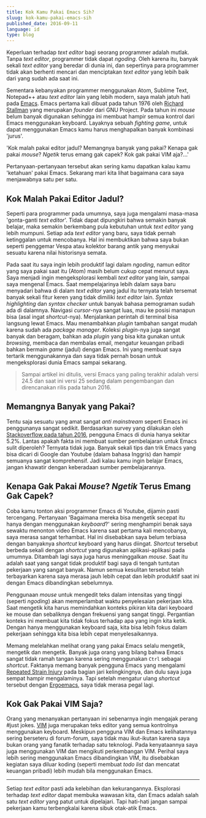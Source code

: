```yaml
---
title: Kok Kamu Pakai Emacs Sih?
sluug: kok-kamu-pakai-emacs-sih
published_date: 2016-09-11
language: id
type: blog
---
```


Keperluan terhadap _text editor_ bagi seorang programmer adalah mutlak. Tanpa _text editor_, programmer tidak dapat _ngoding_. Oleh karena itu, banyak sekali _text editor_ yang beredar di dunia ini, dan sepertinya para programmer tidak akan berhenti mencari dan menciptakan _text editor_ yang lebih baik dari yang sudah ada saat ini.

Sementara kebanyakan programmer menggunakan Atom, Sublime Text, Notepad++ atau _text editor_ lain yang lebih modern, saya malah jatuh hati pada [Emacs](https://www.gnu.org/software/emacs/). Emacs pertama kali dibuat pada tahun 1976 oleh [Richard Stallman](https://en.wikipedia.org/wiki/Richard_Stallman) yang merupakan  _founder_ dari GNU Project. Pada tahun ini _mouse_ belum banyak digunakan sehingga ini membuat hampir semua kontrol dari Emacs menggunakan keyboard. Layaknya sebuah _fighting game_, untuk dapat menggunakan Emacs kamu harus menghapalkan banyak kombinasi 'jurus'.

'Kok malah pakai editor jadul? Memangnya banyak yang pakai? Kenapa gak pakai _mouse_? _Ngetik_ terus emang gak capek? Kok gak pakai VIM aja?...'

Pertanyaan-pertanyaan tersebut akan sering kamu dapatkan kalau kamu 'ketahuan' pakai Emacs. Sekarang mari kita lihat bagaimana cara saya menjawabnya satu per satu.

## Kok Malah Pakai Editor Jadul?

Seperti para programmer pada umumnya, saya juga mengalami masa-masa 'gonta-ganti _text editor_'. Tidak dapat dipungkiri bahwa semakin banyak belajar, maka semakin berkembang pula kebutuhan untuk _text editor_ yang lebih mumpuni. Setiap ada _text editor_ yang baru, saya tidak pernah ketinggalan untuk mencobanya. Hal ini membuktikan bahwa saya bukan seperti penggemar Vespa atau kolektor barang antik yang menyukai sesuatu karena nilai historisnya semata.

Pada saat itu saya ingin lebih produktif lagi dalam _ngoding_, namun editor yang saya pakai saat itu (Atom) masih belum cukup cepat menurut saya. Saya menjadi ingin mengeksplorasi kembali _text editor_ yang lain, sampai saya mengenal Emacs. Saat mempelajarinya lebih dalam saya baru menyadari bahwa di dalam _text editor_ yang jadul itu ternyata telah tersemat banyak sekali fitur keren yang tidak dimiliki _text editor_ lain. _Syntax highlighting_ dan _syntax checker_ untuk banyak bahasa pemograman sudah ada di dalamnya. Navigasi _cursor_-nya sangat luas, mau ke posisi manapun bisa (asal ingat _shortcut_-nya). Menjalankan perintah di terminal bisa langsung lewat Emacs. Mau menambahkan _plugin_ tambahan sangat mudah karena sudah ada _package manager_. Koleksi _plugin_-nya juga sangat banyak dan beragam, bahkan ada _plugin_ yang bisa kita gunakan untuk _browsing_, membaca dan membalas email, mengatur keuangan pribadi bahkan bermain _game_ (jadul) dengan Emacs. Ini yang membuat saya tertarik menggunakannya dan saya tidak pernah bosan untuk mengeksplorasi dunia Emacs sampai sekarang.

> Sampai artikel ini ditulis, versi Emacs yang paling terakhir adalah versi 24.5 dan saat ini versi 25 sedang dalam pengembangan dan direncanakan rilis pada tahun 2016.

## Memangnya Banyak yang Pakai?

Tentu saja sesuatu yang amat sangat _anti mainstream_ seperti Emacs ini penggunanya sangat sedikit. Berdasarkan survey yang dilakukan oleh [Stackoverflow pada tahun 2016](http://stackoverflow.com/research/developer-survey-2016#technology-development-environments), pengguna Emacs di dunia hanya sekitar 5.2%. Lantas apakah fakta ini membuat sumber pembelajaran untuk Emacs sulit diperoleh? Ternyata tidak juga. Banyak sekali tips dan trik Emacs yang bisa dicari di Google dan Youtube (dalam bahasa Inggris) dan hampir semuanya sangat komprehensif. Jadi kalau kamu ingin belajar Emacs, jangan khawatir dengan keberadaan sumber pembelajarannya.

## Kenapa Gak Pakai _Mouse_? _Ngetik_ Terus Emang Gak Capek?

Coba kamu tonton aksi programmer Emacs di Youtube, dijamin pasti tercengang. Pertanyaan 'Bagaimana mereka bisa mengetik secepat itu hanya dengan menggunakan _keyboard_?' sering menghampiri benak saya sewaktu menonton video Emacs karena saat pertama kali mencobanya, saya merasa sangat terhambat. Hal ini disebabkan saya belum terbiasa dengan banyaknya _shortcut_ keyboard yang harus diingat. _Shortcut_ tersebut berbeda sekali dengan _shortcut_ yang digunakan aplikasi-aplikasi pada umumnya. Ditambah lagi saya juga harus meninggalkan _mouse_. Saat itu adalah saat yang sangat tidak produktif bagi saya di tengah tuntutan pekerjaan yang sangat banyak. Namun semua kesulitan tersebut telah terbayarkan karena saya merasa jauh lebih cepat dan lebih produktif saat ini dengan Emacs dibandingkan sebelumnya.

Penggunaan _mouse_ untuk mengedit teks dalam intensitas yang tinggi (seperti _ngoding_) akan memperlambat waktu penyelesaian pekerjaan kita. Saat mengetik kita harus memindahkan konteks pikiran kita dari keyboard ke mouse dan sebaliknya dengan frekuensi yang sangat tinggi. Pergantian konteks ini membuat kita tidak fokus terhadap apa yang ingin kita ketik. Dengan hanya menggunakan keyboard saja, kita bisa lebih fokus dalam pekerjaan sehingga kita bisa lebih cepat menyelesaikannya.

Memang melelahkan melihat orang yang pakai Emacs selalu mengetik, mengetik dan mengetik. Banyak juga orang yang bilang bahwa Emacs sangat tidak ramah tangan karena sering menggunakan `Ctrl` sebagai _shortcut_. Faktanya memang banyak pengguna Emacs yang mengalami [Repeated Strain Injury](http://www.nhs.uk/Conditions/Repetitive-strain-injury/Pages/Introduction.aspx) pada bagian jari kelingkingnya, dan dulu saya juga sempat hampir mengalaminya. Tapi setelah mengatur ulang _shortcut_ tersebut dengan [Ergoemacs](http://ergoemacs.github.io), saya tidak merasa pegal lagi.

## Kok Gak Pakai VIM Saja?

Orang yang menanyakan pertanyaan ini sebenarnya ingin mengajak perang \#just jokes. [VIM](http://www.vim.org) juga merupakan teks editor yang semua kontrolnya menggunakan keyboard. Meskipun pengguna VIM dan Emacs kelihatannya sering berseteru di forum-forum, saya tidak mau ikut-ikutan karena saya bukan orang yang fanatik terhadap satu teknologi. Pada kenyataannya saya juga menggunakan VIM dan mengikuti perkembangan VIM. Perihal saya lebih sering menggunakan Emacs dibandingkan VIM, itu disebabkan kegiatan saya diluar koding (seperti membuat _todo list_ dan mencatat keuangan pribadi) lebih mudah bila menggunakan Emacs.

---

Setiap _text editor_ pasti ada kelebihan dan kekurangannya. Eksplorasi terhadap _text editor_ dapat membuka wawasan kita, dan Emacs adalah salah satu _text editor_ yang patut untuk dipelajari. Tapi hati-hati jangan sampai pekerjaan kamu terbengkalai karena sibuk otak-atik Emacs.


